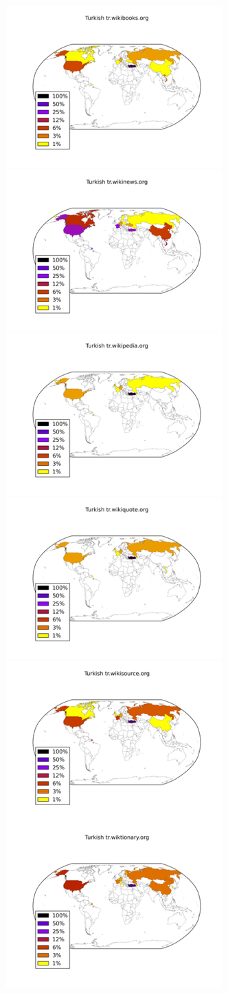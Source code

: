 ![](/images/Turkish-tr.wikibooks.org.png)
![](/images/Turkish-tr.wikinews.org.png)
![](/images/Turkish-tr.wikipedia.org.png)
![](/images/Turkish-tr.wikiquote.org.png)
![](/images/Turkish-tr.wikisource.org.png)
![](/images/Turkish-tr.wiktionary.org.png)
